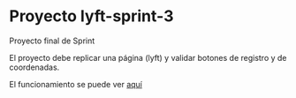 # Proyecto lyft-sprint-3

Proyecto final de Sprint

El proyecto debe replicar una página (lyft) y validar botones de registro y de coordenadas.

El funcionamiento se puede ver [aquí](http://sagicary.github.io/lyft-sprint-3/)
